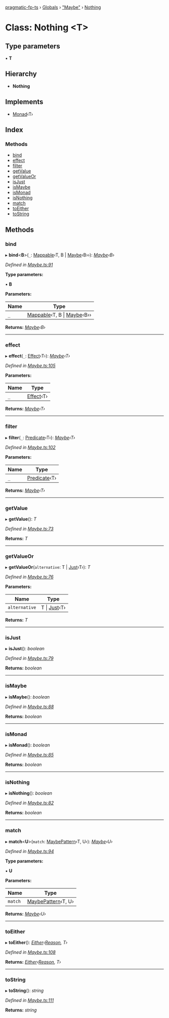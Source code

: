 [pragmatic-fp-ts](../README.md) › [Globals](../globals.md) › ["Maybe"](../modules/_maybe_.md) › [Nothing](_maybe_.nothing.md)

# Class: Nothing <**T**>

## Type parameters

▪ **T**

## Hierarchy

* **Nothing**

## Implements

* [Monad](_monad_.monad.md)‹T›

## Index

### Methods

* [bind](_maybe_.nothing.md#bind)
* [effect](_maybe_.nothing.md#effect)
* [filter](_maybe_.nothing.md#filter)
* [getValue](_maybe_.nothing.md#getvalue)
* [getValueOr](_maybe_.nothing.md#getvalueor)
* [isJust](_maybe_.nothing.md#isjust)
* [isMaybe](_maybe_.nothing.md#ismaybe)
* [isMonad](_maybe_.nothing.md#ismonad)
* [isNothing](_maybe_.nothing.md#isnothing)
* [match](_maybe_.nothing.md#match)
* [toEither](_maybe_.nothing.md#toeither)
* [toString](_maybe_.nothing.md#tostring)

## Methods

###  bind

▸ **bind**<**B**>(`_`: [Mappable](../modules/_types_.md#mappable)‹T, B | [Maybe](../modules/_maybe_.md#maybe)‹B››): *[Maybe](../modules/_maybe_.md#maybe)‹B›*

*Defined in [Maybe.ts:91](https://github.com/hermann-p/pragmatic-fp-ts/blob/9e9f479/src/Maybe.ts#L91)*

**Type parameters:**

▪ **B**

**Parameters:**

Name | Type |
------ | ------ |
`_` | [Mappable](../modules/_types_.md#mappable)‹T, B &#124; [Maybe](../modules/_maybe_.md#maybe)‹B›› |

**Returns:** *[Maybe](../modules/_maybe_.md#maybe)‹B›*

___

###  effect

▸ **effect**(`_`: [Effect](../modules/_types_.md#effect)‹T›): *[Maybe](../modules/_maybe_.md#maybe)‹T›*

*Defined in [Maybe.ts:105](https://github.com/hermann-p/pragmatic-fp-ts/blob/9e9f479/src/Maybe.ts#L105)*

**Parameters:**

Name | Type |
------ | ------ |
`_` | [Effect](../modules/_types_.md#effect)‹T› |

**Returns:** *[Maybe](../modules/_maybe_.md#maybe)‹T›*

___

###  filter

▸ **filter**(`_`: [Predicate](../modules/_types_.md#predicate)‹T›): *[Maybe](../modules/_maybe_.md#maybe)‹T›*

*Defined in [Maybe.ts:102](https://github.com/hermann-p/pragmatic-fp-ts/blob/9e9f479/src/Maybe.ts#L102)*

**Parameters:**

Name | Type |
------ | ------ |
`_` | [Predicate](../modules/_types_.md#predicate)‹T› |

**Returns:** *[Maybe](../modules/_maybe_.md#maybe)‹T›*

___

###  getValue

▸ **getValue**(): *T*

*Defined in [Maybe.ts:73](https://github.com/hermann-p/pragmatic-fp-ts/blob/9e9f479/src/Maybe.ts#L73)*

**Returns:** *T*

___

###  getValueOr

▸ **getValueOr**(`alternative`: T | [Just](_maybe_.just.md)‹T›): *T*

*Defined in [Maybe.ts:76](https://github.com/hermann-p/pragmatic-fp-ts/blob/9e9f479/src/Maybe.ts#L76)*

**Parameters:**

Name | Type |
------ | ------ |
`alternative` | T &#124; [Just](_maybe_.just.md)‹T› |

**Returns:** *T*

___

###  isJust

▸ **isJust**(): *boolean*

*Defined in [Maybe.ts:79](https://github.com/hermann-p/pragmatic-fp-ts/blob/9e9f479/src/Maybe.ts#L79)*

**Returns:** *boolean*

___

###  isMaybe

▸ **isMaybe**(): *boolean*

*Defined in [Maybe.ts:88](https://github.com/hermann-p/pragmatic-fp-ts/blob/9e9f479/src/Maybe.ts#L88)*

**Returns:** *boolean*

___

###  isMonad

▸ **isMonad**(): *boolean*

*Defined in [Maybe.ts:85](https://github.com/hermann-p/pragmatic-fp-ts/blob/9e9f479/src/Maybe.ts#L85)*

**Returns:** *boolean*

___

###  isNothing

▸ **isNothing**(): *boolean*

*Defined in [Maybe.ts:82](https://github.com/hermann-p/pragmatic-fp-ts/blob/9e9f479/src/Maybe.ts#L82)*

**Returns:** *boolean*

___

###  match

▸ **match**<**U**>(`match`: [MaybePattern](../modules/_maybe_.md#maybepattern)‹T, U›): *[Maybe](../modules/_maybe_.md#maybe)‹U›*

*Defined in [Maybe.ts:94](https://github.com/hermann-p/pragmatic-fp-ts/blob/9e9f479/src/Maybe.ts#L94)*

**Type parameters:**

▪ **U**

**Parameters:**

Name | Type |
------ | ------ |
`match` | [MaybePattern](../modules/_maybe_.md#maybepattern)‹T, U› |

**Returns:** *[Maybe](../modules/_maybe_.md#maybe)‹U›*

___

###  toEither

▸ **toEither**(): *[Either](../modules/_either_.md#either)‹[Reason](../modules/_either_.md#reason), T›*

*Defined in [Maybe.ts:108](https://github.com/hermann-p/pragmatic-fp-ts/blob/9e9f479/src/Maybe.ts#L108)*

**Returns:** *[Either](../modules/_either_.md#either)‹[Reason](../modules/_either_.md#reason), T›*

___

###  toString

▸ **toString**(): *string*

*Defined in [Maybe.ts:111](https://github.com/hermann-p/pragmatic-fp-ts/blob/9e9f479/src/Maybe.ts#L111)*

**Returns:** *string*
